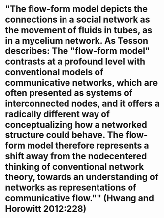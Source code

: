# "The flow-form model depicts the connections in a social network as the movement of fluids in tubes, as in a mycelium network. As Tesson describes: The "flow-form model" contrasts at a profound level with conventional models of communicative networks, which are often presented as systems of interconnected nodes, and it offers a radically different way of conceptualizing how a networked structure could behave. The flow-form model therefore represents a shift away from the nodecentered thinking of conventional network theory, towards an understanding of networks as representations of communicative flow."" (Hwang and Horowitt 2012:228)